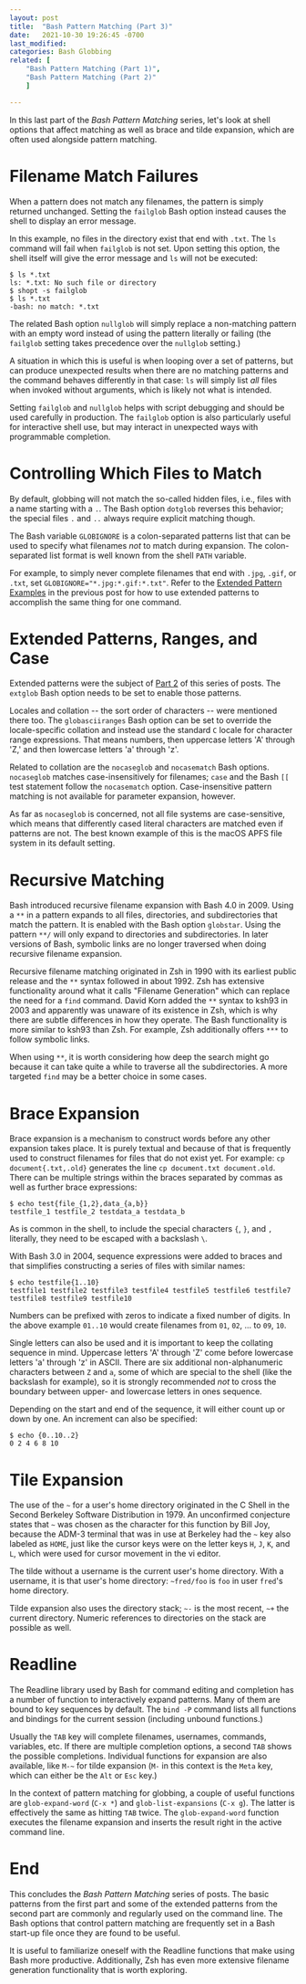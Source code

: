 ```yaml
---
layout: post
title:  "Bash Pattern Matching (Part 3)"
date:   2021-10-30 19:26:45 -0700
last_modified:
categories: Bash Globbing
related: [
	"Bash Pattern Matching (Part 1)",
	"Bash Pattern Matching (Part 2)"
	]

---
```


In this last part of the _Bash Pattern Matching_ series, let's look at
shell options that affect matching as well as brace and tilde
expansion, which are often used alongside pattern matching.

# Filename Match Failures

When a pattern does not match any filenames, the pattern is simply
returned unchanged. Setting the `failglob` Bash option instead causes
the shell to display an error message.

In this example, no files in the directory exist that end with
`.txt`. The `ls` command will fail when `failglob` is not set. Upon
setting this option, the shell itself will give the error message and
`ls` will not be executed:
```
$ ls *.txt
ls: *.txt: No such file or directory
$ shopt -s failglob
$ ls *.txt
-bash: no match: *.txt
```

The related Bash option `nullglob` will simply replace a non-matching
pattern with an empty word instead of using the pattern literally or
failing (the `failglob` setting takes precedence over the `nullglob`
setting.)

A situation in which this is useful is when looping over a set of
patterns, but can produce unexpected results when there are no
matching patterns and the command behaves differently in that case:
`ls` will simply list _all_ files when invoked without arguments,
which is likely not what is intended.

Setting `failglob` and `nullglob` helps with script debugging and
should be used carefully in production. The `failglob` option is also
particularly useful for interactive shell use, but may interact in
unexpected ways with programmable completion.

# Controlling Which Files to Match

By default, globbing will not match the so-called hidden files, i.e.,
files with a name starting with a `.`. The Bash option `dotglob`
reverses this behavior; the special files `.` and `..` always require
explicit matching though.

The Bash variable `GLOBIGNORE` is a colon-separated patterns list that
can be used to specify what filenames _not_ to match during
expansion. The colon-separated list format is well known from the
shell `PATH` variable.

For example, to simply never complete filenames that end with `.jpg`,
`.gif`, or `.txt`, set `GLOBIGNORE="*.jpg:*.gif:*.txt"`. Refer to the
[Extended Pattern
Examples](../../09/10/bash-pattern-matching.html#extended-pattern-examples)
in the previous post for how to use extended patterns to accomplish
the same thing for one command.

# Extended Patterns, Ranges, and Case

Extended patterns were the subject of [Part
2](../../09/10/bash-pattern-matching.html) of this series of
posts. The `extglob` Bash option needs to be set to enable those
patterns.

Locales and collation -- the sort order of characters -- were
mentioned there too. The `globasciiranges` Bash option can be set to
override the locale-specific collation and instead use the standard
`C` locale for character range expressions. That means numbers, then
uppercase letters 'A' through 'Z,' and then lowercase letters 'a'
through 'z'.

Related to collation are the `nocaseglob` and `nocasematch` Bash
options. `nocaseglob` matches case-insensitively for filenames; `case`
and the Bash `[[` test statement follow the `nocasematch`
option. Case-insensitive pattern matching is not available for
parameter expansion, however.

As far as `nocaseglob` is concerned, not all file systems are
case-sensitive, which means that differently cased literal characters
are matched even if patterns are not. The best known example of this
is the macOS APFS file system in its default setting.

# Recursive Matching

Bash introduced recursive filename expansion with Bash 4.0
in 2009. Using a `**` in a pattern expands to all files, directories,
and subdirectories that match the pattern. It is enabled with the Bash
option `globstar`. Using the pattern `**/` will only expand to
directories and subdirectories. In later versions of Bash, symbolic
links are no longer traversed when doing recursive filename
expansion.

Recursive filename matching originated in Zsh in 1990 with its
earliest public release and the `**` syntax followed in
about 1992. Zsh has extensive functionality around what it calls
"Filename Generation" which can replace the need for a `find`
command. David Korn added the `**` syntax to ksh93 in 2003 and
apparently was unaware of its existence in Zsh, which is why there are
subtle differences in how they operate. The Bash functionality is more
similar to ksh93 than Zsh. For example, Zsh additionally offers `***`
to follow symbolic links.

When using `**`, it is worth considering how deep the search might go
because it can take quite a while to traverse all the
subdirectories. A more targeted `find` may be a better choice in some
cases.

# Brace Expansion

Brace expansion is a mechanism to construct words before any other
expansion takes place. It is purely textual and because of that is
frequently used to construct filenames for files that do not exist
yet. For example: `cp document{.txt,.old}` generates the line `cp
document.txt document.old`. There can be multiple strings within the
braces separated by commas as well as further brace expressions:

```
$ echo test{file_{1,2},data_{a,b}}
testfile_1 testfile_2 testdata_a testdata_b
```

As is common in the shell, to include the special characters
`{`, `}`, and `,` literally, they need to be escaped with a backslash
`\`.

With Bash 3.0 in 2004, sequence expressions were added to braces and
that simplifies constructing a series of files with similar names:

```
$ echo testfile{1..10}
testfile1 testfile2 testfile3 testfile4 testfile5 testfile6 testfile7
testfile8 testfile9 testfile10
```

Numbers can be prefixed with zeros to indicate a fixed number of
digits. In the above example `01..10` would create filenames from
`01`, `02`, ... to `09`, `10`.

Single letters can also be used and it is important to keep the
collating sequence in mind. Uppercase letters 'A' through 'Z' come
before lowercase letters 'a' through 'z' in ASCII. There are six
additional non-alphanumeric characters between `Z` and `a`, some of
which are special to the shell (like the backslash for example), so it
is strongly recommended _not_ to cross the boundary between upper- and
lowercase letters in ones sequence.

Depending on the start and end of the sequence, it will either count
up or down by one. An increment can also be specified:

```
$ echo {0..10..2}
0 2 4 6 8 10
```

# Tile Expansion

The use of the `~` for a user's home directory originated in the C
Shell in the Second Berkeley Software Distribution in 1979. An
unconfirmed conjecture states that `~` was chosen as the character for
this function by Bill Joy, because the ADM-3 terminal that was in use
at Berkeley had the `~` key also labeled as `HOME`, just like the
cursor keys were on the letter keys `H`, `J`, `K`, and `L`, which were
used for cursor movement in the vi editor.

The tilde without a username is the current user's home
directory. With a username, it is that user's home directory:
`~fred/foo` is `foo` in user `fred`'s home directory.

Tilde expansion also uses the directory stack; `~-` is the most
recent, `~+` the current directory. Numeric references to directories
on the stack are possible as well.

# Readline

The Readline library used by Bash for command editing and completion
has a number of function to interactively expand patterns. Many of
them are bound to key sequences by default. The `bind -P` command
lists all functions and bindings for the current session (including
unbound functions.)

Usually the `TAB` key will complete filenames, usernames, commands,
variables, etc. If there are multiple completion options, a second
`TAB` shows the possible completions. Individual functions for
expansion are also available, like `M-~` for tilde expansion (`M-` in
this context is the `Meta` key, which can either be the `Alt` or `Esc`
key.)

In the context of pattern matching for globbing, a couple of useful
functions are `glob-expand-word` (`C-x *`) and `glob-list-expansions`
(`C-x g`). The latter is effectively the same as hitting `TAB`
twice. The `glob-expand-word` function executes the filename expansion
and inserts the result right in the active command line.

# End

This concludes the _Bash Pattern Matching_ series of posts. The basic
patterns from the first part and some of the extended patterns from
the second part are commonly and regularly used on the command
line. The Bash options that control pattern matching are frequently
set in a Bash start-up file once they are found to be useful.

It is useful to familiarize oneself with the Readline functions that
make using Bash more productive. Additionally, Zsh has even more
extensive filename generation functionality that is worth exploring.

